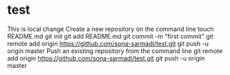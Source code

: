 test
====
This is local change
Create a new repository on the command line
touch README.md
git init
git add README.md
git commit -m "first commit"
git remote add origin https://github.com/sona-sarmadi/test.git
git push -u origin master
Push an existing repository from the command line
git remote add origin https://github.com/sona-sarmadi/test.git
git push -u origin master
